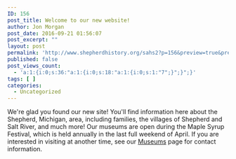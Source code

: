 ```yaml
---
ID: 156
post_title: Welcome to our new website!
author: Jon Morgan
post_date: 2016-09-21 01:56:07
post_excerpt: ""
layout: post
permalink: 'http://www.shepherdhistory.org/sahs2?p=156&preview=true&preview_id=156'
published: false
post_views_count:
  - 'a:1:{i:0;s:36:"a:1:{i:0;s:18:"a:1:{i:0;s:1:"7";}";}";}'
tags: [ ]
categories:
  - Uncategorized
---
```

We're glad you found our new site! You'll find information here about the Shepherd, Michigan, area, including families, the villages of Shepherd and Salt River, and much more! Our museums are open during the Maple Syrup Festival, which is held annually in the last full weekend of April. If you are interested in visiting at another time, see our <a href="http://www.shepherdareahistoricalsociety.org/?page_id=13">Museums</a> page for contact information.